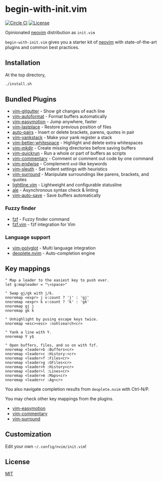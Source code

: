 # begin-with-init.vim

[![Circle CI](https://img.shields.io/circleci/project/github/raviqqe/begin-with-init.vim.svg?style=flat-square)](https://circleci.com/gh/raviqqe/begin-with-init.vim)
[![License](https://img.shields.io/github/license/raviqqe/begin-with-init.vim.svg?style=flat-square)](LICENSE)

Opinionated [neovim] distribution as `init.vim`

`begin-with-init.vim` gives you a starter kit of
[neovim] with state-of-the-art plugins and
common best practices.

## Installation

At the top directory,

```sh
./install.sh
```

## Bundled Plugins

- [vim-gitgutter](https://github.com/airblade/vim-gitgutter) - Show git changes of each line
- [vim-autoformat](https://github.com/Chiel92/vim-autoformat) - Format buffers automatically
- [vim-easymotion](https://github.com/easymotion/vim-easymotion) - Jump anywhere, faster
- [vim-lastplace](https://github.com/farmergreg/vim-lastplace) - Restore previous position of files
- [auto-pairs](https://github.com/jiangmiao/auto-pairs) - Insert or delete brackets, parens, quotes in pair
- [vim-yankstack](https://github.com/maxbrunsfeld/vim-yankstack) - Make your yank register a stack
- [vim-better-whitespace](https://github.com/ntpeters/vim-better-whitespace) - Highlight and delete extra whitespaces
- [vim-mkdir](https://github.com/pbrisbin/vim-mkdir) - Create missing directories before saving buffers
- [vim-quickrun](https://github.com/thinca/vim-quickrun) - Run a whole or part of buffers as scripts
- [vim-commentary](https://github.com/tpope/vim-commentary) - Comment or comment out code by one command
- [vim-endwise](https://github.com/tpope/vim-endwise) - Complement `end`-like keywords
- [vim-sleuth](https://github.com/tpope/vim-sleuth) - Set indent settings with heuristics
- [vim-surround](https://github.com/tpope/vim-surround) - Manipulate surroundings like parens, brackets, and quotes
- [lightline.vim](https://github.com/itchyny/lightline.vim) - Lightweight and configurable statusline
- [ale](https://github.com/w0rp/ale) - Asynchronous syntax check & linting
- [vim-auto-save](https://github.com/907th/vim-auto-save) - Save buffers automatically

### Fuzzy finder

- [fzf](https://github.com/junegunn/fzf) - Fuzzy finder command
- [fzf.vim](https://github.com/junegunn/fzf.vim) - fzf integration for Vim

### Language support

- [vim-polyglot](https://github.com/sheerun/vim-polyglot) - Multi language integration
- [deoplete.nvim](https://github.com/Shougo/deoplete.nvim) - Auto-completion engine

## Key mappings

```vim
" Map a leader to the easiest key to push ever.
let g:mapleader = "\<space>"

" Swap gj/gk with j/k.
nnoremap <expr> j v:count ? 'j' : 'gj'
nnoremap <expr> k v:count ? 'k' : 'gk'
nnoremap gj j
nnoremap gk k

" Unhighlight by pusing escape keys twice.
nnoremap <esc><esc> :nohlsearch<cr>

" Yank a line with Y.
nnoremap Y y$

" Open buffers, files, and so on with fzf.
nnoremap <leader>b :Buffers<cr>
nnoremap <leader>c :History:<cr>
nnoremap <leader>f :Files<cr>
nnoremap <leader>g :GFiles<cr>
nnoremap <leader>h :History<cr>
nnoremap <leader>l :Lines<cr>
nnoremap <leader>m :Maps<cr>
nnoremap <leader>r :Ag<cr>
```

You also navigate completion results from `deoplete.nvim` with Ctrl-N/P.

You may check other key mappings from the plugins.

- [vim-easymotion](https://github.com/easymotion/vim-easymotion)
- [vim-commentary](https://github.com/tpope/vim-commentary)
- [vim-surround](https://github.com/tpope/vim-surround)

## Customization

Edit your own `~/.config/nvim/init.vim`!

## License

[MIT](LICENSE)

[neovim]: https://github.com/neovim/neovim
